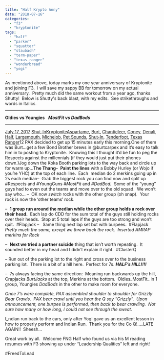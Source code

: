 ```yaml
---
title: "Half Krypto Anny"
date: "2018-07-16"
categories: 
  - "f3"
  - "kryptonite"
tags: 
  - "half"
  - "parker"
  - "squatter"
  - "staubach"
  - "term-paper"
  - "texas-ranger"
  - "wonderbread"
  - "yogi"
---
```


As mentioned above, today marks my one year anniversary of Kryptonite and joining F3.  I will save my sappy BB for tomorrow on my actual anniversary.  Pretty much did the same workout from a year ago, thanks Shutty!  Below is Shutty's back blast, with my edits.  See strikethroughs and words in Italics.

* * *

**Oldies vs Youngies**   _**MostFit vs DadBods**_

* * *

[July 17, 2017](https://f3carpex.com/2017/07/17/oldies-vs-youngies/) [Shut-In](https://f3carpex.com/author/shutincarpex/)[Kryptonite](https://f3carpex.com/category/f3/fitness/kryptonite/)[Aspartame](https://f3carpex.com/tag/aspartame/), [Burt](https://f3carpex.com/tag/burt/), [Chanticleer](https://f3carpex.com/tag/chanticleer/), [Coney](https://f3carpex.com/tag/coney/), [Denali](https://f3carpex.com/tag/denali/), [Half](https://f3carpex.com/tag/half/), [Largemouth](https://f3carpex.com/tag/largemouth/), [Michelob](https://f3carpex.com/tag/michelob/), [Pet Sounds](https://f3carpex.com/tag/pet-sounds/), [Shut-In](https://f3carpex.com/tag/shut-in/), [Tenderfoot](https://f3carpex.com/tag/tenderfoot/), [Texas Ranger](https://f3carpex.com/tag/texas-ranger/)12 PAX decided to get up 15 minutes early this morning.One of them was Burt…get a few Bond Brother brews in @burtcarpex and it’s easy to talk him in to posting to Kryptonite.  Knowing this I thought it’d be fun to peg the Respects against the millennials (if they would just put their phones down.)Jog down the Koka Booth parking lots to the way back and circle up for warm up…**The Thang**–  **Paint the lines** with a Bobby Hurley (or Wojo if you’re YHC) at the top of each line.  Each  median do 2 merkins going up in 2s each median–  Grab the biggest rock you can find now and split up #Respects and #YoungGuns _#MostFit_ and _#DadBod._  Some of the “young” guys had to even out the teams and move over to the old squad.  We won’t say who… –  OK now _switch_ rocks with the other group (oh snap).  Your rock is now the ‘other teams’ rock.

–  **1 group run around the median while the other group holds a rock over their head.**  Each lap do CDD for the sum total of the guys still holding rocks over their heads.  Stop at 5 total laps if the guys are too strong and won’t quit.  #Flapjack –   Same thing next lap set but with burpees.  #Flapjack _Pretty much the same, except we threw back the rock.  Inserted AMRAP merkins for Rock_

–  **Next we tried a partner suicide** thing that isn’t worth repeating.  It sounded better in my head and I didn’t explain it right.  #ClusterQ

– Run out of the parking lot to the right and cross over to the business parking lot.  There is a bit of a hill here.  Perfect for 7s. _**HALF’s HILL!!!!**_

–  7s always facing the same direction:  Meaning run backwards up the hill, Crapjacks _BurtJacks_ at the top, Merkins at the bottom.  Oldies_MostFit_ in 1 group, Youngies _DadBods_ in the other to make room for everyone.

_Once 7’s were complete, PAX assembled shoulder to shoulder for Grizzly Bear Crawls.  PAX bear crawl until you hear the Q say “Grizzly”.  Upon announcement, one burpee is performed, then back to bear crawling.  Not sure how many or how long, I could not see through the sweat._

I_ndian run back to the cars, only after Yogi gave us an excellent lesson in how to properly perform and Indian Run.  Thank you for the Co Q!…_LATE AGAIN!!  Sheesh…

Great work by all.  Welcome FNG Half who found us via his M reading resumes with F3 showing up under “Leadership Qualities” left and right!

#FreedToLead
